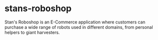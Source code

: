 # stans-roboshop

Stan's Roboshop is an E-Commerce application where customers can purchase a wide range of robots used in different domains, from personal helpers to giant harvesters. 
